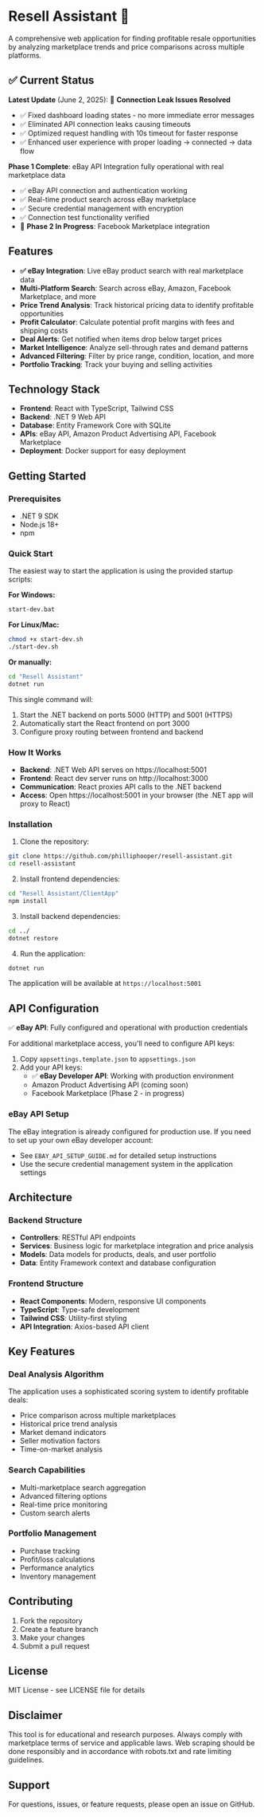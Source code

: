 # Resell Assistant 🚀

A comprehensive web application for finding profitable resale opportunities by analyzing marketplace trends and price comparisons across multiple platforms.

## ✅ Current Status

**Latest Update** (June 2, 2025): 🔧 **Connection Leak Issues Resolved** 
- ✅ Fixed dashboard loading states - no more immediate error messages
- ✅ Eliminated API connection leaks causing timeouts  
- ✅ Optimized request handling with 10s timeout for faster response
- ✅ Enhanced user experience with proper loading → connected → data flow

**Phase 1 Complete**: eBay API Integration fully operational with real marketplace data
- ✅ eBay API connection and authentication working
- ✅ Real-time product search across eBay marketplace
- ✅ Secure credential management with encryption
- ✅ Connection test functionality verified
- 🔄 **Phase 2 In Progress**: Facebook Marketplace integration

## Features

- **✅ eBay Integration**: Live eBay product search with real marketplace data
- **Multi-Platform Search**: Search across eBay, Amazon, Facebook Marketplace, and more
- **Price Trend Analysis**: Track historical pricing data to identify profitable opportunities
- **Profit Calculator**: Calculate potential profit margins with fees and shipping costs
- **Deal Alerts**: Get notified when items drop below target prices
- **Market Intelligence**: Analyze sell-through rates and demand patterns
- **Advanced Filtering**: Filter by price range, condition, location, and more
- **Portfolio Tracking**: Track your buying and selling activities

## Technology Stack

- **Frontend**: React with TypeScript, Tailwind CSS
- **Backend**: .NET 9 Web API
- **Database**: Entity Framework Core with SQLite
- **APIs**: eBay API, Amazon Product Advertising API, Facebook Marketplace
- **Deployment**: Docker support for easy deployment

## Getting Started

### Prerequisites

- .NET 9 SDK
- Node.js 18+
- npm

### Quick Start

The easiest way to start the application is using the provided startup scripts:

**For Windows:**
```bash
start-dev.bat
```

**For Linux/Mac:**
```bash
chmod +x start-dev.sh
./start-dev.sh
```

**Or manually:**
```bash
cd "Resell Assistant"
dotnet run
```

This single command will:
1. Start the .NET backend on ports 5000 (HTTP) and 5001 (HTTPS)
2. Automatically start the React frontend on port 3000
3. Configure proxy routing between frontend and backend

### How It Works

- **Backend**: .NET Web API serves on https://localhost:5001
- **Frontend**: React dev server runs on http://localhost:3000
- **Communication**: React proxies API calls to the .NET backend
- **Access**: Open https://localhost:5001 in your browser (the .NET app will proxy to React)

### Installation

1. Clone the repository:
```bash
git clone https://github.com/philliphooper/resell-assistant.git
cd resell-assistant
```

2. Install frontend dependencies:
```bash
cd "Resell Assistant/ClientApp"
npm install
```

3. Install backend dependencies:
```bash
cd ../
dotnet restore
```

4. Run the application:
```bash
dotnet run
```

The application will be available at `https://localhost:5001`

## API Configuration

✅ **eBay API**: Fully configured and operational with production credentials

For additional marketplace access, you'll need to configure API keys:

1. Copy `appsettings.template.json` to `appsettings.json`
2. Add your API keys:
   - ✅ **eBay Developer API**: Working with production environment
   - Amazon Product Advertising API (coming soon)
   - Facebook Marketplace (Phase 2 - in progress)

### eBay API Setup
The eBay integration is already configured for production use. If you need to set up your own eBay developer account:
- See `EBAY_API_SETUP_GUIDE.md` for detailed setup instructions
- Use the secure credential management system in the application settings

## Architecture

### Backend Structure
- **Controllers**: RESTful API endpoints
- **Services**: Business logic for marketplace integration and price analysis
- **Models**: Data models for products, deals, and user portfolio
- **Data**: Entity Framework context and database configuration

### Frontend Structure
- **React Components**: Modern, responsive UI components
- **TypeScript**: Type-safe development
- **Tailwind CSS**: Utility-first styling
- **API Integration**: Axios-based API client

## Key Features

### Deal Analysis Algorithm
The application uses a sophisticated scoring system to identify profitable deals:
- Price comparison across multiple marketplaces
- Historical price trend analysis
- Market demand indicators
- Seller motivation factors
- Time-on-market analysis

### Search Capabilities
- Multi-marketplace search aggregation
- Advanced filtering options
- Real-time price monitoring
- Custom search alerts

### Portfolio Management
- Purchase tracking
- Profit/loss calculations
- Performance analytics
- Inventory management

## Contributing

1. Fork the repository
2. Create a feature branch
3. Make your changes
4. Submit a pull request

## License

MIT License - see LICENSE file for details

## Disclaimer

This tool is for educational and research purposes. Always comply with marketplace terms of service and applicable laws. Web scraping should be done responsibly and in accordance with robots.txt and rate limiting guidelines.

## Support

For questions, issues, or feature requests, please open an issue on GitHub.